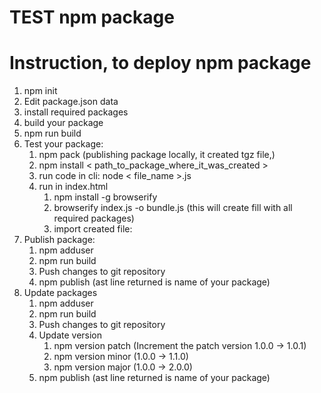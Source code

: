 # TEST npm package

# Instruction, to deploy npm package

1. npm init
2. Edit package.json data
3. install required packages
4. build your package
5. npm run build
6. Test your package:
   1. npm pack (publishing package locally, it created tgz file,)
   2. npm install < path_to_package_where_it_was_created >
   3. run code in cli: node < file_name >.js
   4. run in index.html
      1. npm install -g browserify
      2. browserify index.js -o bundle.js (this will create fill with all required packages)
      3. import created file: <script src="bundle.js"></script>
7. Publish package:
   1. npm adduser
   2. npm run build
   3. Push changes to git repository
   4. npm publish (ast line returned is name of your package)
8. Update packages
   1. npm adduser
   2. npm run build
   3. Push changes to git repository
   4. Update version
      1. npm version patch (Increment the patch version 1.0.0 -> 1.0.1)
      2. npm version minor (1.0.0 -> 1.1.0)
      3. npm version major (1.0.0 -> 2.0.0)
   5. npm publish (ast line returned is name of your package)
